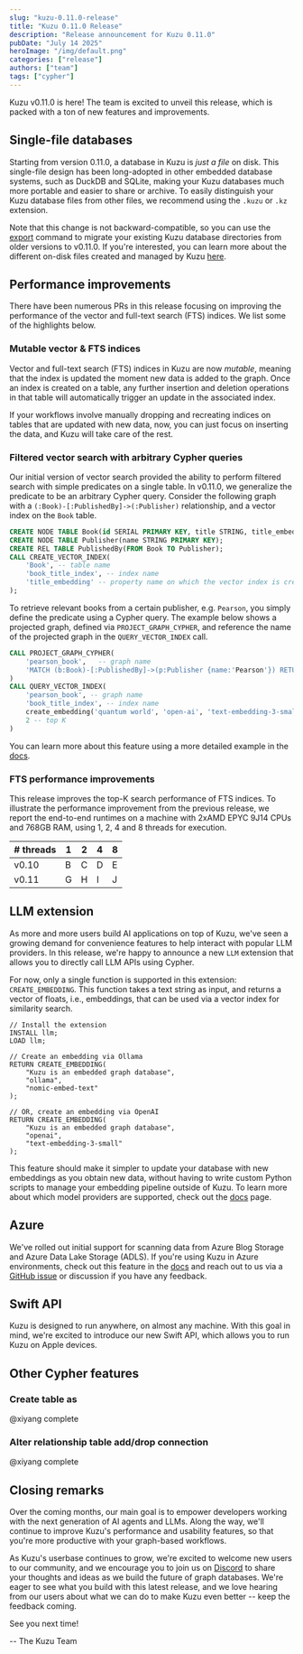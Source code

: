 ```yaml
---
slug: "kuzu-0.11.0-release"
title: "Kuzu 0.11.0 Release"
description: "Release announcement for Kuzu 0.11.0"
pubDate: "July 14 2025"
heroImage: "/img/default.png"
categories: ["release"]
authors: ["team"]
tags: ["cypher"]
---
```


Kuzu v0.11.0 is here! The team is excited to unveil this release, which is packed with a ton of new
features and improvements.

## Single-file databases

Starting from version 0.11.0, a database in Kuzu is _just a file_ on disk. This single-file design has
been long-adopted in other embedded database systems, such as DuckDB and SQLite, making your Kuzu
databases much more portable and easier to share or archive. To easily distinguish your Kuzu database files 
from other files, we recommend using the `.kuzu` or `.kz` extension.

Note that this change is not backward-compatible, so you can use the [export](https://docs.kuzudb.com/migrate/)
command to migrate your existing Kuzu database directories from older versions to v0.11.0. If you're interested,
you can learn more about the different on-disk files created and managed by Kuzu [here](https://dev-docs.kuzudb.com/developer-guide/files/).

## Performance improvements

There have been numerous PRs in this release focusing on improving the performance of the vector and
full-text search (FTS) indices. We list some of the highlights below.

### Mutable vector & FTS indices

Vector and full-text search (FTS) indices in Kuzu are now _mutable_, meaning that the index is updated the moment new data
is added to the graph. Once an index is created on a table, any further insertion and deletion operations
in that table will automatically trigger an update in the associated index.

If your workflows involve manually dropping and recreating indices on tables that are updated
with new data, now, you can just focus on inserting the data, and Kuzu will take care of the rest.

### Filtered vector search with arbitrary Cypher queries

Our initial version of vector search provided the ability to perform filtered search with simple predicates
on a single table. In v0.11.0, we generalize the predicate to be an arbitrary Cypher query. Consider the following
graph with a `(:Book)-[:PublishedBy]->(:Publisher)` relationship, and a vector index on the `Book` table.

```sql
CREATE NODE TABLE Book(id SERIAL PRIMARY KEY, title STRING, title_embedding FLOAT[384]);
CREATE NODE TABLE Publisher(name STRING PRIMARY KEY);
CREATE REL TABLE PublishedBy(FROM Book TO Publisher);
CALL CREATE_VECTOR_INDEX(
    'Book', -- table name
    'book_title_index', -- index name
    'title_embedding' -- property name on which the vector index is created
);
```

To retrieve relevant books from a certain publisher, e.g. `Pearson`, you simply define the predicate
using a Cypher query. The example below shows a projected graph, defined via `PROJECT_GRAPH_CYPHER`,
and reference the name of the projected graph in the `QUERY_VECTOR_INDEX` call.

```sql
CALL PROJECT_GRAPH_CYPHER(
    'pearson_book',   -- graph name
    'MATCH (b:Book)-[:PublishedBy]->(p:Publisher {name:'Pearson'}) RETURN b' -- cypher query
)
CALL QUERY_VECTOR_INDEX(
    'pearson_book', -- graph name
    'book_title_index', -- index name
    create_embedding('quantum world', 'open-ai', 'text-embedding-3-small', 384), -- input vector
    2 -- top K
)
```

You can learn more about this feature using a more detailed example in the [docs](https://dev-docs.kuzudb.com/extensions/vector/#filtered-vector-search-with-arbitrary-cypher-query).

### FTS performance improvements

This release improves the top-K search performance of FTS indices. To illustrate the performance improvement
from the previous release, we report the end-to-end runtimes on a machine with 2xAMD EPYC 9J14 CPUs and 768GB RAM,
using 1, 2, 4 and 8 threads for execution.


| # threads | 1 | 2 | 4 | 8 |
|------|------|------|------|------|
|  v0.10   |  B   |  C   |  D   |  E   |
|  v0.11   |  G   |  H   |  I   |  J   |


## LLM extension

As more and more users build AI applications on top of Kuzu, we've seen a growing demand for convenience
features to help interact with popular LLM providers. In this release, we're happy to announce a new
`LLM` extension that allows you to directly call LLM APIs using Cypher.

For now, only a single function is supported in this extension: `CREATE_EMBEDDING`. This function takes a text string as input,
and returns a vector of floats, i.e., embeddings, that can be used via a vector index for similarity search.

```cypher
// Install the extension
INSTALL llm;
LOAD llm;

// Create an embedding via Ollama
RETURN CREATE_EMBEDDING(
    "Kuzu is an embedded graph database",
    "ollama",
    "nomic-embed-text"
);

// OR, create an embedding via OpenAI
RETURN CREATE_EMBEDDING(
    "Kuzu is an embedded graph database",
    "openai",
    "text-embedding-3-small"
);
```

This feature should make it simpler to update your database with new embeddings as you obtain new data,
without having to write custom Python scripts to manage your embedding pipeline outside of Kuzu. To
learn more about which model providers are supported, check out the [docs](https://dev-docs.kuzudb.com/extensions/llm/) page.

## Azure 

We've rolled out initial support for scanning data from Azure Blog Storage and Azure Data Lake Storage (ADLS).
If you're using Kuzu in Azure environments, check out this feature in the [docs](https://dev-docs.kuzudb.com/extensions/azure/) and reach out to us via a [GitHub issue](https://github.com/kuzudb/kuzu/issues) or discussion if you have any feedback.

## Swift API

Kuzu is designed to run anywhere, on almost any machine. With this goal in mind, we're excited to introduce
our new Swift API, which allows you to run Kuzu on Apple devices.

## Other Cypher features

### Create table as

@xiyang complete

### Alter relationship table add/drop connection

@xiyang complete

## Closing remarks

Over the coming months, our main goal is to empower developers working with the next generation of AI agents
and LLMs. Along the way, we'll continue to improve Kuzu's performance and usability features, so that
you're more productive with your graph-based workflows.

As Kuzu's userbase continues to grow, we're excited to welcome new users to our community, and we encourage
you to join us on [Discord](https://kuzudb.com/chat) to share your thoughts and ideas as we build the future
of graph databases. We're eager to see what you build with this latest release, and we love
hearing from our users about what we can do to make Kuzu even better -- keep the feedback coming.

See you next time!

-- The Kuzu Team



